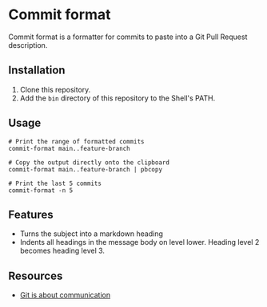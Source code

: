 # Commit format

Commit format is a formatter for commits to paste into a Git Pull Request description.

## Installation

1. Clone this repository.
2. Add the `bin` directory of this repository to the Shell's PATH.

## Usage

```
# Print the range of formatted commits
commit-format main..feature-branch

# Copy the output directly onto the clipboard
commit-format main..feature-branch | pbcopy

# Print the last 5 commits
commit-format -n 5
```

## Features

- Turns the subject into a markdown heading
- Indents all headings in the message body on level lower. Heading level 2 becomes heading level 3.

## Resources

- [Git is about communication](https://tomdebruijn.com/posts/git-is-about-communication/)
